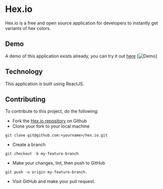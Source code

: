 # Hex.io
Hex.io is a free and open source application for developers to instantly get variants of hex colors.

## Demo
A demo of this application exists already, you can try it out [here](https://hexio.netlify.app/ "Link to hex.io")
[![Demo](https://imgur.com/1E5wg0o)]

## Technology
This application is built using ReactJS.

## Contributing
To contribute to this project, do the following:

* Fork the [Hex.io repository](https://github.com/gloverola/hex.io) on Github
* Clone your fork to your local machine 
```
git clone git@github.com:<yourname>/hex.io.git
```
* Create a branch 
```
git checkout -b my-feature-branch
```
* Make your changes, lint, then push to GitHub 
```
git push -u origin my-feature-branch.
```
* Visit GitHub and make your pull request.
